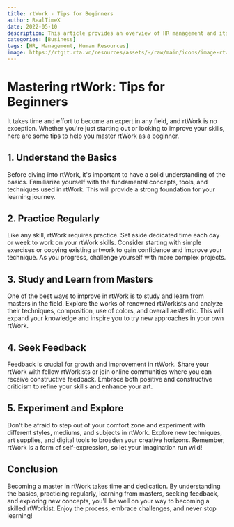```yaml
---
title: rtWork - Tips for Beginners
author: RealTimeX
date: 2022-05-10
description: This article provides an overview of HR management and its role in modern organizations.
categories: [Business]
tags: [HR, Management, Human Resources]
image: https://rtgit.rta.vn/resources/assets/-/raw/main/icons/image-rtwork.png
---
```


# Mastering rtWork: Tips for Beginners

It takes time and effort to become an expert in any field, and rtWork is no exception. Whether you're just starting out or looking to improve your skills, here are some tips to help you master rtWork as a beginner.

## 1. Understand the Basics

Before diving into rtWork, it's important to have a solid understanding of the basics. Familiarize yourself with the fundamental concepts, tools, and techniques used in rtWork. This will provide a strong foundation for your learning journey.

## 2. Practice Regularly

Like any skill, rtWork requires practice. Set aside dedicated time each day or week to work on your rtWork skills. Consider starting with simple exercises or copying existing artwork to gain confidence and improve your technique. As you progress, challenge yourself with more complex projects.

## 3. Study and Learn from Masters

One of the best ways to improve in rtWork is to study and learn from masters in the field. Explore the works of renowned rtWorkists and analyze their techniques, composition, use of colors, and overall aesthetic. This will expand your knowledge and inspire you to try new approaches in your own rtWork.

## 4. Seek Feedback

Feedback is crucial for growth and improvement in rtWork. Share your rtWork with fellow rtWorkists or join online communities where you can receive constructive feedback. Embrace both positive and constructive criticism to refine your skills and enhance your art.

## 5. Experiment and Explore

Don't be afraid to step out of your comfort zone and experiment with different styles, mediums, and subjects in rtWork. Explore new techniques, art supplies, and digital tools to broaden your creative horizons. Remember, rtWork is a form of self-expression, so let your imagination run wild!

## Conclusion

Becoming a master in rtWork takes time and dedication. By understanding the basics, practicing regularly, learning from masters, seeking feedback, and exploring new concepts, you'll be well on your way to becoming a skilled rtWorkist. Enjoy the process, embrace challenges, and never stop learning!
